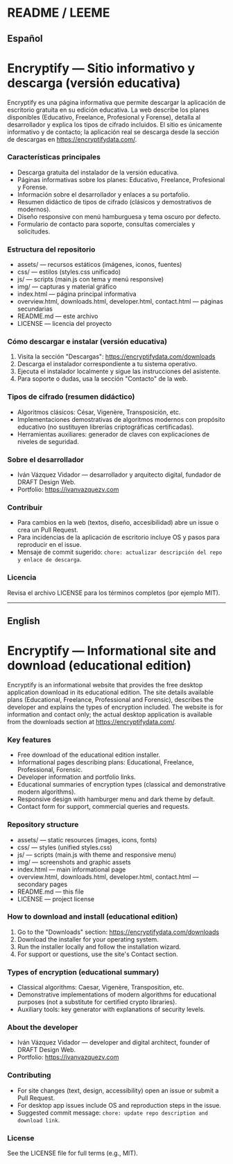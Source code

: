 # README / LEEME

## Español

# Encryptify — Sitio informativo y descarga (versión educativa)

Encryptify es una página informativa que permite descargar la aplicación de escritorio gratuita en su edición educativa. La web describe los planes disponibles (Educativo, Freelance, Profesional y Forense), detalla al desarrollador y explica los tipos de cifrado incluidos. El sitio es únicamente informativo y de contacto; la aplicación real se descarga desde la sección de descargas en https://encryptifydata.com/.

### Características principales
- Descarga gratuita del instalador de la versión educativa.  
- Páginas informativas sobre los planes: Educativo, Freelance, Profesional y Forense.  
- Información sobre el desarrollador y enlaces a su portafolio.  
- Resumen didáctico de tipos de cifrado (clásicos y demostrativos de modernos).  
- Diseño responsive con menú hamburguesa y tema oscuro por defecto.  
- Formulario de contacto para soporte, consultas comerciales y solicitudes.

### Estructura del repositorio
- assets/  — recursos estáticos (imágenes, iconos, fuentes)  
- css/     — estilos (styles.css unificado)  
- js/      — scripts (main.js con tema y menú responsive)  
- img/     — capturas y material gráfico  
- index.html — página principal informativa  
- overview.html, downloads.html, developer.html, contact.html — páginas secundarias  
- README.md — este archivo  
- LICENSE — licencia del proyecto

### Cómo descargar e instalar (versión educativa)
1. Visita la sección "Descargas": https://encryptifydata.com/downloads  
2. Descarga el instalador correspondiente a tu sistema operativo.  
3. Ejecuta el instalador localmente y sigue las instrucciones del asistente.  
4. Para soporte o dudas, usa la sección "Contacto" de la web.

### Tipos de cifrado (resumen didáctico)
- Algoritmos clásicos: César, Vigenère, Transposición, etc.  
- Implementaciones demostrativas de algoritmos modernos con propósito educativo (no sustituyen librerías criptográficas certificadas).  
- Herramientas auxiliares: generador de claves con explicaciones de niveles de seguridad.

### Sobre el desarrollador
- Iván Vázquez Vidador — desarrollador y arquitecto digital, fundador de DRAFT Design Web.  
- Portfolio: https://ivanvazquezv.com

### Contribuir
- Para cambios en la web (textos, diseño, accesibilidad) abre un issue o crea un Pull Request.  
- Para incidencias de la aplicación de escritorio incluye OS y pasos para reproducir en el issue.  
- Mensaje de commit sugerido: `chore: actualizar descripción del repo y enlace de descarga`.

### Licencia
Revisa el archivo LICENSE para los términos completos (por ejemplo MIT).

---

## English

# Encryptify — Informational site and download (educational edition)

Encryptify is an informational website that provides the free desktop application download in its educational edition. The site details available plans (Educational, Freelance, Professional and Forensic), describes the developer and explains the types of encryption included. The website is for information and contact only; the actual desktop application is available from the downloads section at https://encryptifydata.com/.

### Key features
- Free download of the educational edition installer.  
- Informational pages describing plans: Educational, Freelance, Professional, Forensic.  
- Developer information and portfolio links.  
- Educational summaries of encryption types (classical and demonstrative modern algorithms).  
- Responsive design with hamburger menu and dark theme by default.  
- Contact form for support, commercial queries and requests.

### Repository structure
- assets/  — static resources (images, icons, fonts)  
- css/     — styles (unified styles.css)  
- js/      — scripts (main.js with theme and responsive menu)  
- img/     — screenshots and graphic assets  
- index.html — main informational page  
- overview.html, downloads.html, developer.html, contact.html — secondary pages  
- README.md — this file  
- LICENSE — project license

### How to download and install (educational edition)
1. Go to the "Downloads" section: https://encryptifydata.com/downloads  
2. Download the installer for your operating system.  
3. Run the installer locally and follow the installation wizard.  
4. For support or questions, use the site's Contact section.

### Types of encryption (educational summary)
- Classical algorithms: Caesar, Vigenère, Transposition, etc.  
- Demonstrative implementations of modern algorithms for educational purposes (not a substitute for certified crypto libraries).  
- Auxiliary tools: key generator with explanations of security levels.

### About the developer
- Iván Vázquez Vidador — developer and digital architect, founder of DRAFT Design Web.  
- Portfolio: https://ivanvazquezv.com

### Contributing
- For site changes (text, design, accessibility) open an issue or submit a Pull Request.  
- For desktop app issues include OS and reproduction steps in the issue.  
- Suggested commit message: `chore: update repo description and download link`.

### License
See the LICENSE file for full terms (e.g., MIT).
